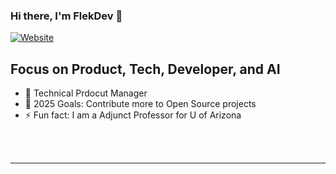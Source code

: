 ### Hi there, I'm FlekDev 👋 

[![Website](https://img.shields.io/website?label=FlekDev.com&style=for-the-badge&url=https%3A%2F%2Fflekdev.com)](https://flekdev.com)

## Focus on Product, Tech, Developer, and AI

- 🌱 Technical Prdocut Manager
- 🥅 2025 Goals: Contribute more to Open Source projects
- ⚡ Fun fact: I am a Adjunct Professor for U of Arizona
<br />

<br />

---

